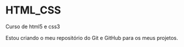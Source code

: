 # HTML_CSS
 Curso de html5 e css3

Estou criando o meu repositório do Git e GitHub para os meus projetos.